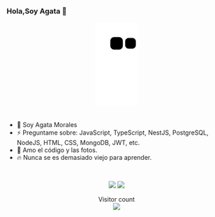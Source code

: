 ### Hola,Soy Agata 👋


<div align="center">
  <picture>
    <source media="(prefers-color-scheme: dark)" srcset="https://raw.githubusercontent.com/lessslie/lessslie/output/github-contribution-grid-snake.svg">
    <source media="(prefers-color-scheme: light)" srcset="https://raw.githubusercontent.com/lessslie/lessslie/output/github-contribution-grid-snake.svg">
    <img alt="github contribution grid snake animation" src="https://raw.githubusercontent.com/lessslie/lessslie/output/github-contribution-grid-snake.svg">
  </picture>
</div>

<br/>

- 🌱 Soy Agata Morales
- ⚡ Preguntame sobre: JavaScript, TypeScript, NestJS, PostgreSQL, NodeJS, HTML, CSS, MongoDB, JWT, etc.
- 💖 Amo el código y las fotos.
- 🔥 Nunca se es demasiado viejo para aprender.

<br/>

<p align="center">
    <img style="height:10rem;" src="https://github-readme-stats.vercel.app/api?username=lessslie&bg_color=30,e96443,904e95&title_color=fff&text_color=fff&show_icons=true&theme=radical" />
    <img style="height:10rem;" src="https://github-readme-streak-stats.herokuapp.com/?user=lessslie&theme=radical&show_icons=true&border=e4e2e2" />
</p>




<p align="center"> 
  <div align="center">Visitor count</div>
  <div align="center">
    <img src="https://profile-counter.glitch.me/lessslie/count.svg"/>
  </div> 
</p>
